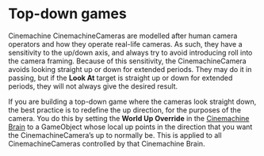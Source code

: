 # Top-down games

Cinemachine CinemachineCameras are modelled after human camera operators and how they operate real-life cameras. As such, they have a sensitivity to the up/down axis, and always try to avoid introducing roll into the camera framing. Because of this sensitivity, the CinemachineCamera avoids looking straight up or down for extended periods. They may do it in passing, but if the __Look At__ target is straight up or down for extended periods, they will not always give the desired result.

If you are building a top-down game where the cameras look straight down, the best practice is to redefine the up direction, for the purposes of the camera.  You do this by setting the __World Up Override__ in the [Cinemachine Brain](CinemachineBrain.md) to a GameObject whose local up points in the direction that you want the CinemachineCamera’s up to normally be. This is applied to all CinemachineCameras controlled by that Cinemachine Brain.

